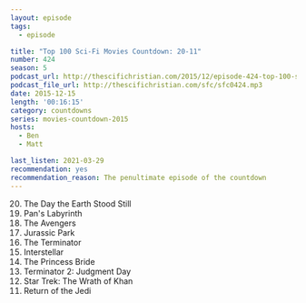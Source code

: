 ```yaml
---
layout: episode
tags:
  - episode

title: "Top 100 Sci-Fi Movies Countdown: 20-11"
number: 424
season: 5
podcast_url: http://thescifichristian.com/2015/12/episode-424-top-100-sci-fi-movies-countdown-20-11/
podcast_file_url: http://thescifichristian.com/sfc/sfc0424.mp3
date: 2015-12-15
length: '00:16:15'
category: countdowns
series: movies-countdown-2015
hosts:
  - Ben
  - Matt

last_listen: 2021-03-29
recommendation: yes
recommendation_reason: The penultimate episode of the countdown
---
```


<ol start="20" reversed>
<li>The Day the Earth Stood Still
<li>Pan's Labyrinth
<li>The Avengers
<li>Jurassic Park
<li>The Terminator
<li>Interstellar
<li>The Princess Bride
<li>Terminator 2: Judgment Day
<li>Star Trek: The Wrath of Khan
<li>Return of the Jedi
</ol>